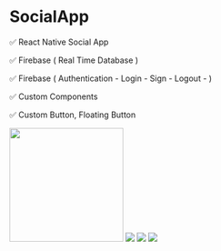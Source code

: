 # SocialApp

✅ React Native Social App

✅ Firebase ( Real Time Database )

✅ Firebase ( Authentication - Login - Sign - Logout - )

✅ Custom Components

✅ Custom Button, Floating Button


<img src="https://github.com/eoakpinarr/course01/blob/main/Simulator%20Screen%20Shot%20-%20iPhone%2013%20-%202023-03-15%20at%2000.08.23.png?raw=true" width="200">

<img src="https://github.com/eoakpinarr/course01/blob/main/Simulator%20Screen%20Shot%20-%20iPhone%2013%20-%202023-03-15%20at%2000.08.25.png?raw=true" width="auto">

<img src="https://github.com/eoakpinarr/course01/blob/main/Simulator%20Screen%20Shot%20-%20iPhone%2013%20-%202023-03-15%20at%2000.07.20.png?raw=true" width="auto">

<img src="https://github.com/eoakpinarr/course01/blob/main/Simulator%20Screen%20Shot%20-%20iPhone%2013%20-%202023-03-15%20at%2000.08.13.png?raw=true" width="auto">

